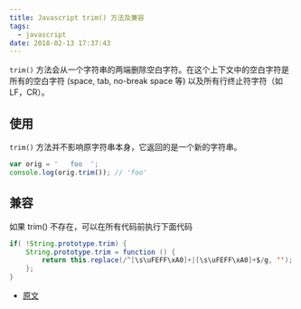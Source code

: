 ```yaml
---
title: Javascript trim() 方法及兼容
tags:
  - javascript
date: 2018-02-13 17:37:43
---
```



`trim()` 方法会从一个字符串的两端删除空白字符。在这个上下文中的空白字符是所有的空白字符 (space, tab, no-break space 等) 以及所有行终止符字符（如 LF，CR）。
<!-- more --><!-- toc -->
## 使用
`trim()` 方法并不影响原字符串本身，它返回的是一个新的字符串。
```javascript
var orig = '   foo  ';
console.log(orig.trim()); // 'foo'
```

## 兼容
如果 trim() 不存在，可以在所有代码前执行下面代码
```java
if( !String.prototype.trim) {
    String.prototype.trim = function () {
        return this.replace(/^[\s\uFEFF\xA0]+|[\s\uFEFF\xA0]+$/g, '');
    };
}
```

- [原文](https://developer.mozilla.org/zh-CN/docs/Web/JavaScript/Reference/Global_Objects/String/Trim)
